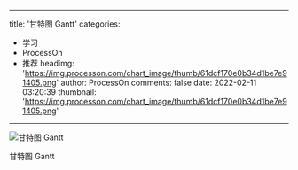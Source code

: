
---
title: '甘特图 Gantt'
categories: 
 - 学习
 - ProcessOn
 - 推荐
headimg: 'https://img.processon.com/chart_image/thumb/61dcf170e0b34d1be7e91405.png'
author: ProcessOn
comments: false
date: 2022-02-11 03:20:39
thumbnail: 'https://img.processon.com/chart_image/thumb/61dcf170e0b34d1be7e91405.png'
---

<div>   
<img class="thumb" alt="甘特图 Gantt" src="https://img.processon.com/chart_image/thumb/61dcf170e0b34d1be7e91405.png" referrerpolicy="no-referrer">
<p>甘特图 Gantt</p>  
</div>
            
